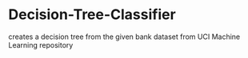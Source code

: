 # Decision-Tree-Classifier
creates a decision tree from the given bank dataset from UCI Machine Learning repository
